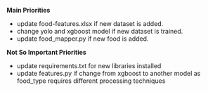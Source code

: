 **Main Priorities**
- update food-features.xlsx if new dataset is added.
- change yolo and xgboost model if new dataset is trained.
- update food_mapper.py if new food is added.

**Not So Important Priorities**
- update requirements.txt for new libraries installed
- update features.py if change from xgboost to another model as food_type requires different processing techniques